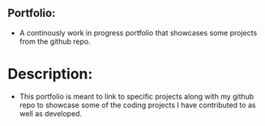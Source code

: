 ## Portfolio: 
* A continously work in progress portfolio that showcases some projects from the github repo. 

# Description:
* This portfolio is meant to link to specific projects along with my github repo to showcase some of the coding projects I have contributed to as well as developed. 